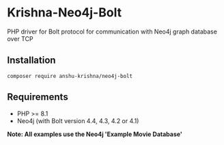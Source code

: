 # Krishna-Neo4j-Bolt

PHP driver for Bolt protocol for communication with Neo4j graph database over TCP

## Installation
```
composer require anshu-krishna/neo4j-bolt
```

## Requirements
- PHP >= 8.1
- Neo4j (with Bolt version 4.4, 4.3, 4.2 or 4.1)

**Note: All examples use the Neo4j 'Example Movie Database'**

